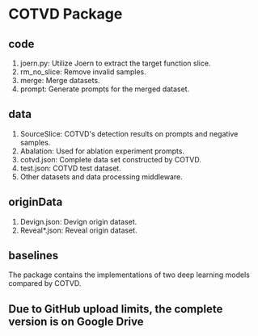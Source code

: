 # COTVD Package

## code

1. joern.py: Utilize Joern to extract the target function slice.
2. rm_no_slice: Remove invalid samples.
3. merge: Merge datasets.
4. prompt: Generate prompts for the merged dataset.

## data

1. SourceSlice: COTVD's detection results on prompts and negative samples.
2. Abalation: Used for ablation experiment prompts.
3. cotvd.json: Complete data set constructed by COTVD.
4. test.json: COTVD test dataset.
5. Other datasets and data processing middleware.

## originData

1. Devign.json: Devign origin dataset.
2. Reveal\*.json: Reveal origin dataset.

## baselines

The package contains the implementations of two deep learning models compared by COTVD.

## Due to GitHub upload limits, the complete version is on Google Drive
